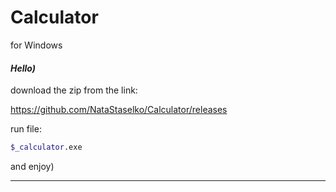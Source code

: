 # Calculator
for Windows
#### _Hello)_
download the zip from the link: 

https://github.com/NataStaselko/Calculator/releases

run file:
```sh
$_calculator.exe
```

and enjoy)

---
